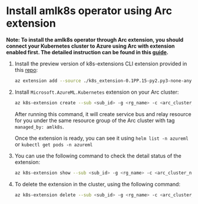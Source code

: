 # Install amlk8s operator using Arc extension

**Note: To install the amlk8s operator through Arc extension, you should connect your Kubernetes cluster to Azure using Arc with extension enabled first. The detailed instruction can be found in this [guide](https://github.com/Azure/AML-Kubernetes/blob/master/docs/enable-arc-kubernetes-cluster.md).**

1. Install the preview version of k8s-extensions CLI extension provided in this [repo](https://github.com/Azure/AML-Kubernetes/tree/master/files):

   ```bash
   az extension add --source ./k8s_extension-0.1PP.15-py2.py3-none-any.whl
   ```

2. Install `Microsoft.AzureML.Kubernetes` extension on your Arc cluster:

   ```bash
   az k8s-extension create --sub <sub_id> -g <rg_name> -c <arc_cluster_name> --cluster-type connectedClusters  --extension-type Microsoft.AzureML.Kubernetes -n azureml-kubernetes-connector --release-train preview --config enableTraining=True
   ```

   After running this command, it will create service bus and relay resource for you under the same resource group of the Arc cluster with tag `managed_by: amlk8s`.

   Once the extension is ready, you can see it using `helm list -n azureml` or `kubectl get pods -n azureml`

3. You can use the following command to check the detail status of the extension:

   ```bash
   az k8s-extension show --sub <sub_id> -g <rg_name> -c <arc_cluster_name> --cluster-type connectedclusters -n azureml-kubernetes-connector
   ```

4. To delete the extension in the cluster, using the following command:

   ```bash
   az k8s-extension delete --sub <sub_id> -g <rg_name> -c <arc_cluster_name> --cluster-type connectedclusters -n azureml-kubernetes-connector
   ```